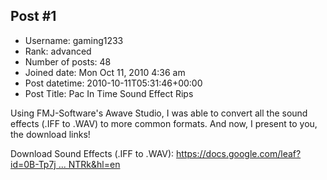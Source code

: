 ## Post #1
- Username: gaming1233
- Rank: advanced
- Number of posts: 48
- Joined date: Mon Oct 11, 2010 4:36 am
- Post datetime: 2010-10-11T05:31:46+00:00
- Post Title: Pac In Time Sound Effect Rips

Using FMJ-Software's Awave Studio, I was able to convert all the sound effects (.IFF to .WAV) to more common formats.
And now, I present to you, the download links! 

Download Sound Effects (.IFF to .WAV): [https://docs.google.com/leaf?id=0B-Tp7j ... NTRk&hl=en](https://docs.google.com/leaf?id=0B-Tp7j4ENOEvMWZjYzBlNWYtOWJmMi00ZDI4LTgyNjktMGEwMDE4OThkNTRk&hl=en)
